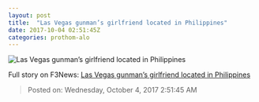 ```yaml
---
layout: post
title:  "Las Vegas gunman’s girlfriend located in Philippines"
date: 2017-10-04 02:51:45Z
categories: prothom-alo
---
```


![Las Vegas gunman’s girlfriend located in Philippines](http://en.prothom-alo.com/contents/cache/images/1200x630x1/uploads/media/2017/10/04/8a0fd6775ff41262673a3aa6134a0473-Shooting.jpg?jadewits_media_id=150973)




Full story on F3News: [Las Vegas gunman’s girlfriend located in Philippines](http://www.f3nws.com/n/yUZuPC)

> Posted on: Wednesday, October 4, 2017 2:51:45 AM
